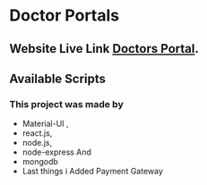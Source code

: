 # Doctor Portals

 ## Website Live Link [Doctors Portal](https://doctors-portal-5442a.web.app/).

## Available Scripts

### This project was made by
 * Material-UI ,
 * react.js,
 * node.js,
 * node-express And 
 * mongodb
 * Last things i Added Payment Gateway